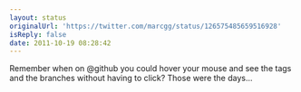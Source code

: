 ```yaml
---
layout: status
originalUrl: 'https://twitter.com/marcgg/status/126575485659516928'
isReply: false
date: 2011-10-19 08:28:42
---
```


Remember when on @github you could hover your mouse and see the tags and the branches without having to click? Those were the days...
